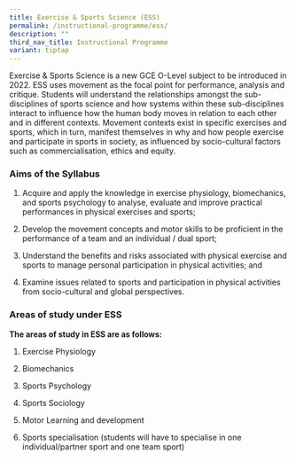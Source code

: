 ```yaml
---
title: Exercise & Sports Science (ESS)
permalink: /instructional-programme/ess/
description: ""
third_nav_title: Instructional Programme
variant: tiptap
---
```

<p>Exercise &amp; Sports Science is a new GCE O-Level subject to be introduced
in 2022. ESS uses movement as the focal point for performance, analysis
and critique. Students will understand the relationships amongst the sub-disciplines
of sports science and how systems within these sub-disciplines interact
to influence how the human body moves in relation to each other and in
different contexts. Movement contexts exist in specific exercises and sports,
which in turn, manifest themselves in why and how people exercise and participate
in sports in society, as influenced by socio-cultural factors such as commercialisation,
ethics and equity.</p>
<h3>Aims of the Syllabus</h3>
<ol data-tight="true" class="tight">
<li>
<p>Acquire and apply the knowledge in exercise physiology, biomechanics,
and sports psychology to analyse, evaluate and improve practical performances
in physical exercises and sports;</p>
</li>
<li>
<p>Develop the movement concepts and motor skills to be proficient in the
performance of a team and an individual / dual sport;</p>
</li>
<li>
<p>Understand the benefits and risks associated with physical exercise and
sports to manage personal participation in physical activities; and</p>
</li>
<li>
<p>Examine issues related to sports and participation in physical activities
from socio-cultural and global perspectives.</p>
</li>
</ol>
<h3>Areas of study under ESS</h3>
<p><strong>The areas of study in ESS are as follows:</strong>
</p>
<ol data-tight="true" class="tight">
<li>
<p>Exercise Physiology</p>
</li>
<li>
<p>Biomechanics</p>
</li>
<li>
<p>Sports Psychology</p>
</li>
<li>
<p>Sports Sociology</p>
</li>
<li>
<p>Motor Learning and development</p>
</li>
<li>
<p>Sports specialisation (students will have to specialise in one individual/partner
sport and one team sport)</p>
</li>
</ol>
<p></p>